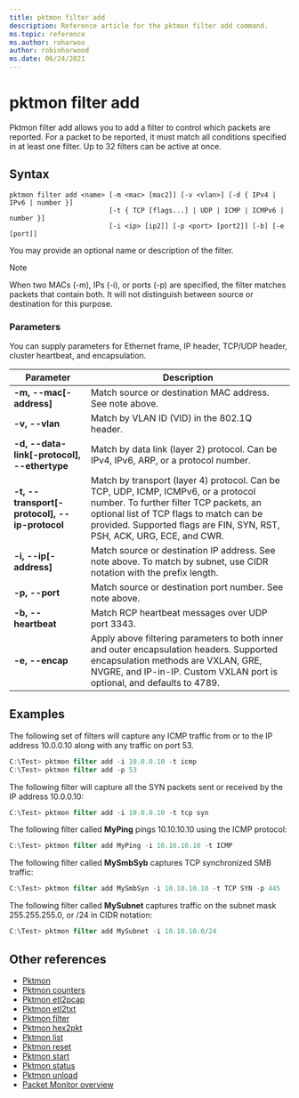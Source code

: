 ```yaml
---
title: pktmon filter add
description: Reference article for the pktmon filter add command.
ms.topic: reference
ms.author: roharwoo
author: robinharwood
ms.date: 06/24/2021
---
```


# pktmon filter add



Pktmon filter add allows you to add a filter to control which packets are reported. For a packet to be reported, it must match all conditions specified in at least one filter. Up to 32 filters can be active at once.

## Syntax

```
pktmon filter add <name> [-m <mac> [mac2]] [-v <vlan>] [-d { IPv4 | IPv6 | number }]
                         [-t { TCP [flags...] | UDP | ICMP | ICMPv6 | number }]
                         [-i <ip> [ip2]] [-p <port> [port2]] [-b] [-e [port]]
```

You may provide an optional name or description of the filter.

  > [!NOTE]
  > When two MACs (-m), IPs (-i), or ports (-p) are specified, the filter matches packets that contain both. It will not distinguish between source or destination for this purpose.

### Parameters

You can supply parameters for Ethernet frame, IP header, TCP/UDP header, cluster heartbeat, and encapsulation.

| **Parameter** | **Description** |
| ------------- | --------------- |
| **-m, --mac[-address]** | Match source or destination MAC address. See note above. |
| **-v, --vlan** | Match by VLAN ID (VID) in the 802.1Q header. |
| **-d, --data-link[-protocol], --ethertype** | Match by data link (layer 2) protocol. Can be IPv4, IPv6, ARP, or a protocol number. |
| **-t, --transport[-protocol], --ip-protocol** | Match by transport (layer 4) protocol. Can be TCP, UDP, ICMP, ICMPv6, or a protocol number. To further filter TCP packets, an optional list of TCP flags to match can be provided. Supported flags are FIN, SYN, RST, PSH, ACK, URG, ECE, and CWR. |
| **-i, --ip[-address]** | Match source or destination IP address. See note above. To match by subnet, use CIDR notation with the prefix length. |
| **-p, --port** | Match source or destination port number. See note above. |
| **-b, --heartbeat** | Match RCP heartbeat messages over UDP port 3343. |
| **-e, --encap** | Apply above filtering parameters to both inner and outer encapsulation headers. Supported encapsulation methods are VXLAN, GRE, NVGRE, and IP-in-IP. Custom VXLAN port is optional, and defaults to 4789. |

## Examples

The following set of filters will capture any ICMP traffic from or to the IP address 10.0.0.10 along with any traffic on port 53.

```PowerShell
C:\Test> pktmon filter add -i 10.0.0.10 -t icmp
C:\Test> pktmon filter add -p 53
```

The following filter will capture all the SYN packets sent or received by the IP address 10.0.0.10:

```PowerShell
C:\Test> pktmon filter add -i 10.0.0.10 -t tcp syn
```

The following filter called **MyPing** pings 10.10.10.10 using the ICMP protocol:

```PowerShell
C:\Test> pktmon filter add MyPing -i 10.10.10.10 -t ICMP
```

The following filter called **MySmbSyb** captures TCP synchronized SMB traffic:

```PowerShell
C:\Test> pktmon filter add MySmbSyn -i 10.10.10.10 -t TCP SYN -p 445
```

The following filter called **MySubnet** captures traffic on the subnet mask 255.255.255.0, or /24 in CIDR notation:

```PowerShell
C:\Test> pktmon filter add MySubnet -i 10.10.10.0/24
```

## Other references

- [Pktmon](pktmon.md)
- [Pktmon counters](pktmon-counters.md)
- [Pktmon etl2pcap](pktmon-etl2pcap.md)
- [Pktmon etl2txt](pktmon-etl2txt.md)
- [Pktmon filter](pktmon-filter.md)
- [Pktmon hex2pkt](pktmon-hex2pkt.md)
- [Pktmon list](pktmon-list.md)
- [Pktmon reset](pktmon-reset.md)
- [Pktmon start](pktmon-start.md)
- [Pktmon status](pktmon-status.md)
- [Pktmon unload](pktmon-unload.md)
- [Packet Monitor overview](../../networking/technologies/pktmon/pktmon.md)
